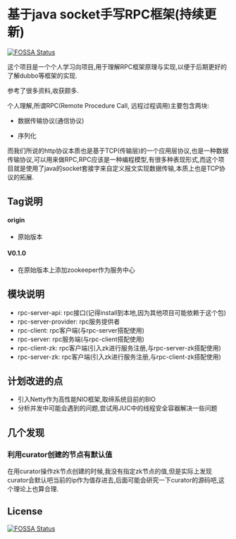 # 基于java socket手写RPC框架(持续更新)
[![FOSSA Status](https://app.fossa.io/api/projects/git%2Bgithub.com%2FRaremaa%2Frpc-framework-custom.svg?type=shield)](https://app.fossa.io/projects/git%2Bgithub.com%2FRaremaa%2Frpc-framework-custom?ref=badge_shield)

这个项目是一个个人学习向项目,用于理解RPC框架原理与实现,以便于后期更好的了解dubbo等框架的实现.  

参考了很多资料,收获颇多.  

个人理解,所谓RPC(Remote Procedure Call, 远程过程调用)主要包含两块:

- 数据传输协议(通信协议)

- 序列化

而我们所说的http协议本质也是基于TCP(传输层)的一个应用层协议,也是一种数据传输协议,可以用来做RPC,RPC应该是一种编程模型,有很多种表现形式,而这个项目就是使用了java的socket套接字来自定义报文实现数据传输,本质上也是TCP协议的拓展.

## Tag说明

#### origin

- 原始版本 

#### V0.1.0

- 在原始版本上添加zookeeper作为服务中心

## 模块说明

- rpc-server-api: rpc接口(记得install到本地,因为其他项目可能依赖于这个包)
- rpc-server-provider: rpc服务提供者
- rpc-client: rpc客户端(与rpc-server搭配使用)
- rpc-server: rpc服务端(与rpc-client搭配使用)
- rpc-client-zk: rpc客户端(引入zk进行服务注册,与rpc-server-zk搭配使用)
- rpc-server-zk: rpc客户端(引入zk进行服务注册,与rpc-client-zk搭配使用)

## 计划改进的点

- 引入Netty作为高性能NIO框架,取缔系统目前的BIO
- 分析并发中可能会遇到的问题,尝试用JUC中的线程安全容器解决一些问题

## 几个发现

### 利用curator创建的节点有默认值

在用curator操作zk节点创建的时候,我没有指定zk节点的值,但是实际上发现curator会默认吧当前的ip作为值存进去,后面可能会研究一下curator的源码吧,这个理论上也算合理.

## License
[![FOSSA Status](https://app.fossa.io/api/projects/git%2Bgithub.com%2FRaremaa%2Frpc-framework-custom.svg?type=large)](https://app.fossa.io/projects/git%2Bgithub.com%2FRaremaa%2Frpc-framework-custom?ref=badge_large)